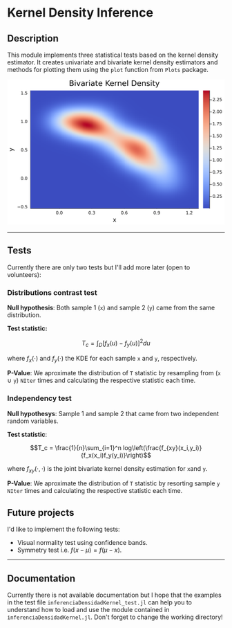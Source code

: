 # Kernel Density Inference

## Description

This module implements three statistical tests based on the kernel density estimator. It creates univariate and bivariate kernel density estimators and methods for plotting them using the `plot` function from `Plots` package.

![](bivKernel.png)

---

## Tests

Currently there are only two tests but I'll add more later (open to volunteers):

### Distributions contrast test

**Null hypothesis**: Both sample 1 (`x`) and sample 2 (`y`) came from the same distribution.

**Test statistic:**

$$T_c = \int_D \left[f_x(u) - f_y(u)\right]^2 du$$

where $f_x(\cdot)$ and $f_y(\cdot)$ the KDE for each sample `x` and `y`, respectively.

**P-Value**: We aproximate the distribution of `T` statistic by resampling from (`x` $\cup$ `y`) `NIter` times and calculating the respective statistic each time.

### Independency test

**Null hypothesys**: Sample 1 and sample 2 that came from two independent random variables.

**Test statistic**:

$$T_c = \frac{1}{n}\sum_{i=1}^n log\left(\frac{f_{xy}(x_i,y_i)}{f_x(x_i)f_y(y_i)}\right)$$

where $f_{xy}(\cdot,\cdot)$ is the joint bivariate kernel density estimation for `x`and `y`.

**P-Value**: We aproximate the distribution of `T` statistic by resorting sample `y` `NIter` times and calculating the respective statistic each time.

## Future projects

I'd like to implement the following tests:

* Visual normality test using confidence bands.
* Symmetry test i.e. $f(x - \mu) = f(\mu - x)$.

---

## Documentation

Currently there is not available documentation but I hope that the examples in the test file `inferenciaDensidadKernel_test.jl` can help you to understand how to load and use the module contained in `inferenciaDensidadKernel.jl`. Don't forget to change the working directory!
